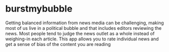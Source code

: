 # burstmybubble
Getting balanced information from news media can be challenging, making most of us live in a political bubble and that includes editors reviewing the news. Most people tend to judge the news outlet as a whole instead of weighing-in each article. This app allows you to rate individual news and get a sense of bias of the content you are reading
